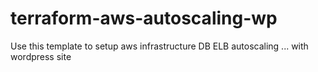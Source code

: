 # terraform-aws-autoscaling-wp
Use this  template to setup aws infrastructure  DB ELB autoscaling ... with wordpress site
